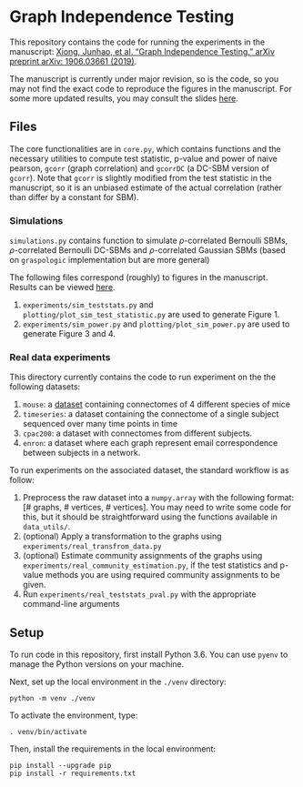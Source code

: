 # Graph Independence Testing

This repository contains the code for running the experiments in the manuscript: [Xiong, Junhao, et al. “Graph Independence Testing.” arXiv preprint arXiv: 1906.03661 (2019)](https://arxiv.org/abs/1906.03661). 

The manuscript is currently under major revision, so is the code, so you may not find the exact code to reproduce the figures in the manuscript. For some more updated results, you may consult the slides [here](https://drive.google.com/drive/folders/1nd0Nfo4pknZiNQvi45INnvo6xjMIfP-d?usp=sharing). 

## Files

The core functionalities are in `core.py`, which contains functions and the necessary utilities to compute test statistic, p-value and power of naive pearson, `gcorr` (graph correlation) and `gcorrDC` (a DC-SBM version of `gcorr`). Note that `gcorr` is slightly modified from the test statistic in the manuscript, so it is an unbiased estimate of the actual correlation (rather than differ by a constant for SBM).


### Simulations

`simulations.py` contains function to simulate $\rho$-correlated Bernoulli SBMs, $\rho$-correlated Bernoulli DC-SBMs and $\rho$-correlated Gaussian SBMs (based on `graspologic` implementation but are more general)

The following files correspond (roughly) to figures in the manuscript. Results can be viewed [here](https://docs.google.com/presentation/d/1zBns0Hgx0uSDkVcPVcl5ILNA9DhU0a2kEwFrlJntoEM/edit?usp=sharing). 
1. `experiments/sim_teststats.py` and `plotting/plot_sim_test_statistic.py` are used to generate Figure 1.
2. `experiments/sim_power.py` and `plotting/plot_sim_power.py` are used to generate Figure 3 and 4.


### Real data experiments

This directory currently contains the code to run experiment on the the following datasets:
1. `mouse`: a [dataset](https://github.com/v715/popcon/tree/master/popcon/datasets/data/duke) containing connectomes of 4 different species of mice
2. `timeseries`: a dataset containing the connectome of a single subject sequenced over many time points in time
3. `cpac200`: a dataset with connectomes from different subjects.
4. `enron`: a dataset where each graph represent email correspondence between subjects in a network.

To run experiments on the associated dataset, the standard workflow is as follow:
1. Preprocess the raw dataset into a `numpy.array` with the following format: [# graphs, # vertices, # vertices]. You may need to write some code for this, but it should be straightforward using the functions available in `data_utils/`.
2. (optional) Apply a transformation to the graphs using `experiments/real_transfrom_data.py` 
3. (optional) Estimate community assignments of the graphs using `experiments/real_community_estimation.py`, if the test statistics and p-value methods you are using required community assignments to be given.
4. Run `experiments/real_teststats_pval.py` with the appropriate command-line arguments

## Setup

To run code in this repository, first install Python 3.6. You can use `pyenv` to manage the Python versions on your machine.

Next, set up the local environment in the `./venv` directory:

```
python -m venv ./venv
``` 

To activate the environment, type:
```
. venv/bin/activate
```

Then, install the requirements in the local environment:
```
pip install --upgrade pip
pip install -r requirements.txt
```
